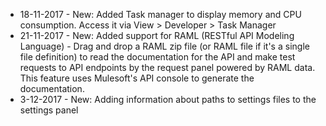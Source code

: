 - 18-11-2017 - New: Added Task manager to display memory and CPU consumption. Access it via View > Developer > Task Manager
- 21-11-2017 - New: Added support for RAML (RESTful API Modeling Language) - Drag and drop a RAML zip file (or RAML file if it's a single file definition) to read the documentation for the API and make test requests to API endpoints by the request panel powered by RAML data. This feature uses Mulesoft's API console to generate the documentation.
- 3-12-2017 - New: Adding information about paths to settings files to the settings panel
